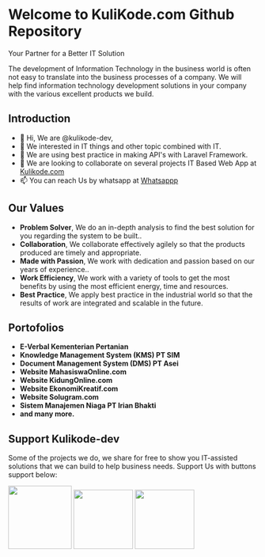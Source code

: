# Welcome to KuliKode.com Github Repository
Your Partner for a Better IT Solution

The development of Information Technology in the business world is often not easy to translate into the business processes of a company. We will help find information technology development solutions in your company with the various excellent products we build.

## Introduction
- 👋 Hi, We are @kulikode-dev, 
- 👀 We interested in IT things and other topic combined with IT.
- 🌱 We are using best practice in making API's with Laravel Framework.
- 💞️ We are looking to collaborate on several projects IT Based Web App at [Kulikode.com](https://kulikode.com)
- 📫 You can reach Us by whatsapp at [Whatsappp](https://wa.me/6281990835535?text=Hi%2C%20Saya%20ingin%20tahu%20lebih%20lanjut%20mengenai%20KuliKode.com%2C%20mohon%20bantu%20saya.%20Terima%20kasih)

## Our Values
- **Problem Solver**, We do an in-depth analysis to find the best solution for you regarding the system to be built..
- **Collaboration**, We collaborate effectively agilely so that the products produced are timely and appropriate.
- **Made with Passion**, We work with dedication and passion based on our years of experience..
- **Work Efficiency**, We work with a variety of tools to get the most benefits by using the most efficient energy, time and resources.
- **Best Practice**, We apply best practice in the industrial world so that the results of work are integrated and scalable in the future.

## Portofolios
- **E-Verbal Kementerian Pertanian**
- **Knowledge Management System (KMS) PT SIM**
- **Document Management System (DMS) PT Asei**
- **Website MahasiswaOnline.com**
- **Website KidungOnline.com**
- **Website EkonomiKreatif.com**
- **Website Solugram.com**
- **Sistem Manajemen Niaga PT Irian Bhakti**
- **and many more.**

## Support Kulikode-dev
Some of the projects we do, we share for free to show you IT-assisted solutions that we can build to help business needs. Support Us with buttons support below:

[<img src="https://api.typedream.com/v0/document/public/7ca75252-2895-4260-b592-d3721a624d54_karyakarsa-logo_png.png" width="128">](https://karyakarsa.com/kulikode/support)
[<img src="http://trakteer.id/images/mix/navbar-logo-lite.png" width="120">](https://trakteer.id/kulikode/tip)
[<img src="https://upload.wikimedia.org/wikipedia/commons/thumb/b/b5/PayPal.svg/2560px-PayPal.svg.png" width="120">](https://www.paypal.com/paypalme/debriansaragih)

<!---
kulikode-dev/kulikode-dev is a ✨ special ✨ repository because its `README.md` (this file) appears on your GitHub profile.
You can click the Preview link to take a look at your changes.
--->
